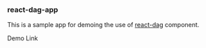 ### react-dag-app
 This is a sample app for demoing the use of [react-dag](https://github.com/ajainarayanan/react-dag) component.

Demo Link
